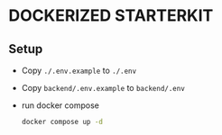 # DOCKERIZED STARTERKIT

## Setup

- Copy `./.env.example` to `./.env`
- Copy `backend/.env.example` to `backend/.env`
- run docker compose

  ```bash
  docker compose up -d
  ```
